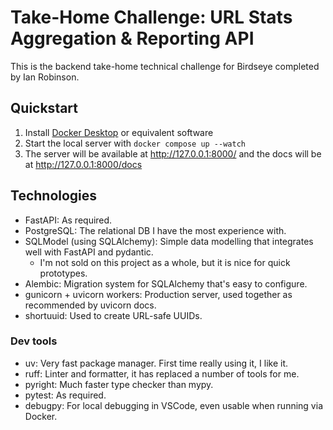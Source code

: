 # Take-Home Challenge: URL Stats Aggregation & Reporting API

This is the backend take-home technical challenge for Birdseye completed by Ian Robinson.

## Quickstart

1. Install [Docker Desktop](https://www.docker.com/products/docker-desktop/) or equivalent software
1. Start the local server with `docker compose up --watch`
1. The server will be available at <http://127.0.0.1:8000/> and the docs will be at <http://127.0.0.1:8000/docs>

## Technologies

- FastAPI: As required.
- PostgreSQL: The relational DB I have the most experience with.
- SQLModel (using SQLAlchemy): Simple data modelling that integrates well with FastAPI and pydantic.
  - I'm not sold on this project as a whole, but it is nice for quick prototypes.
- Alembic: Migration system for SQLAlchemy that's easy to configure.
- gunicorn + uvicorn workers: Production server, used together as recommended by uvicorn docs.
- shortuuid: Used to create URL-safe UUIDs.

### Dev tools

- uv: Very fast package manager. First time really using it, I like it.
- ruff: Linter and formatter, it has replaced a number of tools for me.
- pyright: Much faster type checker than mypy.
- pytest: As required.
- debugpy: For local debugging in VSCode, even usable when running via Docker.
